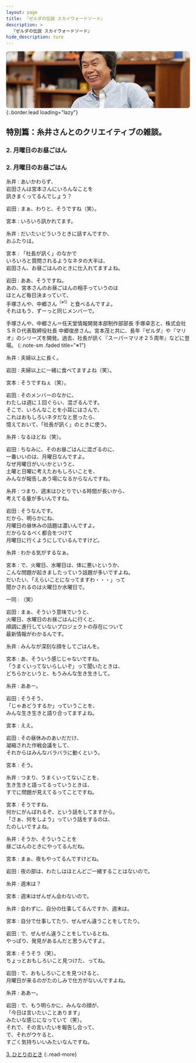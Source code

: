 ```yaml
---
layout: page
title: 『ゼルダの伝説 スカイウォードソード』
description: >
  『ゼルダの伝説 スカイウォードソード』
hide_description: ture
---
```


![](/interviews/jp/wii/souj/sp/img/mainvisual2.jpg){:.border.lead loading="lazy"}

## 特別篇：糸井さんとのクリエイティブの雑談。

### 2. 月曜日のお昼ごはん

<DIV CLASS="pagebox-r">

### 2. 月曜日のお昼ごはん

糸井
: あいかわらず、<br>岩田さんは宮本さんにいろんなことを<br>訊きまくってるんでしょう？

岩田
: まぁ、わりと、そうですね（笑）。

宮本
: いろいろ訊かれてます。

糸井
: だいたいどういうときに話すんですか、<br>おふたりは。

宮本
: 「社長が訊く」のなかで<br>いろいろと質問されるようなネタの大半は、<br>岩田さん、お昼ごはんのときに仕入れてますよね。

岩田
: ああ、そうですね。<br>あの、宮本さんのお昼ごはんの相手っていうのは<br>ほとんど毎日決まっていて、<br>手塚さんや、中郷さん<sup>（※1）</sup>と食べるんですよ。<br>それはもう、ずーっと同じメンバーで。

手塚さんや、中郷さん＝任天堂情報開発本部制作部部長 手塚卓志と、株式会社ＳＲＤ代表取締役社長 中郷俊彦さん。宮本茂と共に、長年『ゼルダ』や『マリオ』のシリーズを開発。過去、社長が訊く『スーパーマリオ２５周年』などに登場。
{:.note-sm .faded title="※1"}

糸井
: 夫婦以上に長く。

岩田
: 夫婦以上に一緒に食べてますよね（笑）。

宮本
: そうですねぇ（笑）。

岩田
: そのメンバーのなかに、<br>わたしは週に１回ぐらい、混ざるんです。<br>そこで、いろんなことを小耳にはさんで、<br>これはおもしろいネタだなと思ったら、<br>憶えておいて、「社長が訊く」のときに使う。

糸井
: なるほどね（笑）。

岩田
: ちなみに、そのお昼ごはんに混ざるのに、<br>一番いいのは、月曜日なんですよ。<br>なぜ月曜日がいいかというと、<br>土曜と日曜に考えたおもしろいことを、<br>みんなが報告しあう場になるからなんですね。

糸井
: つまり、週末はひとりでいる時間が長いから、<br>考えてる量が多いんですね。

岩田
: そうなんです。<br>だから、明らかにね、<br>月曜日の昼休みの話題は濃いんですよ。<br>だからなるべく都合をつけて<br>月曜日に行くようにしているんですけど。

糸井
: わかる気がするなぁ。

宮本
: で、火曜日、水曜日は、体に悪いというか、<br>こんな問題が起きましたっていう話題が多いですよね。<br>だいたい、「えらいことになってますわ・・・」って<br>聞かされるのは火曜日か水曜日で。

一同
: （笑）

岩田
: まぁ、そういう意味でいうと、<br>火曜日、水曜日のお昼ごはんに行くと、<br>順調に進行していないプロジェクトの存在について<br>最新情報がわかるんです。

糸井
: みんなが深刻な顔をしてごはんを。

宮本
: あ、そういう感じじゃないですね。<br>「うまくいってないらしいぞ」って聞いたときは、<br>どちらかというと、もうみんな生き生きして。

糸井
: ああー。

岩田
: そうそう、<br>「じゃあどうするか」っていうことを、<br>みんな生き生きと語り合ってますよね。

宮本
: ええ。

岩田
: その昼休みのあいだだけ、<br>凝縮された作戦会議をして、<br>それからはみんなバラバラに動くという。

宮本
: そう。

糸井
: つまり、うまくいってないことを、<br>生き生きと語ってるっていうときは、<br>すでに問題が見えてるってことですね。

宮本
: そうですね、<br>何かにがんばれるぞ、という話をしてますから。<br>「さぁ、何をしよう」っていう話をするのは、<br>たのしいですよね。

糸井
: そうか、そういうことを<br>昼ごはんのときにやってるんだね。

宮本
: まぁ、夜もやってるんですけどね。

岩田
: 夜の部は、わたしはほとんどご一緒することはないので。

糸井
: 週末は？

宮本
: 週末はぜんぜん会わないので。

糸井
: 会わずに、自分の仕事してるんですか、週末は。

宮本
: 自分で仕事してたり、ぜんぜん違うことをしてたり。

岩田
: で、ぜんぜん違うことをしているとね、<br>やっぱり、発見があるんだと思うんですよ。

宮本
: そうそう（笑）。<br>ちょっとおもしろいこと見つけた、ってね。

岩田
: で、おもしろいことを見つけると、<br>月曜日が来るのがたのしみで仕方がないんですよね。

糸井
: ああー。

岩田
: で、もう明らかに、みんなの顔が、<br>「今日は言いたいことあります」<br>みたいな感じになっていて（笑）。<br>それで、その言いたいを報告し合って、<br>で、それがウケると、<br>すごく気持ちいいみたいなんですね。

[3. ひとりのとき](3.md)
{:.read-more}

